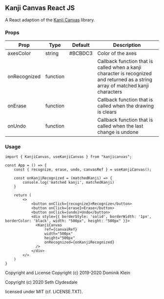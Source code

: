 ## Kanji Canvas React JS
A React adaption of the [Kanji Canvas](https://github.com/asdfjkl/kanjicanvas) library.


### Props
| Prop | Type | Default | Description |
| --- | --- | --- | --- |
| axesColor | string | #BCBDC3 | Color of the axes |
| onRecognized | function | | Callback function that is called when a kanji character is recognized and returned as a string array of matched kanji characters |
| onErase | function | | Callback function that is called when the drawing is clears |
| onUndo | function | | Callback function that is called when the last change is undone |

### Usage
```
import { KanjiCanvas, useKanjiCanvas } from "kanjicanvas";

const App = () => {
    const { recognize, erase, undo, canvasRef } = useKanjiCanvas();

    const onKanjiRecognized = (matchedKanji) => {
        console.log('matched kanji', matchedKanji)
    }

    return (
        <>
            <button onClick={recognize}>Recognize</button>
            <button onClick={erase}>Erase</button>
            <button onClick={undo}>Undo</button>
            <div style={{ borderStyle: 'solid', borderWidth: '1px', borderColor: 'black', width: "500px", height: "500px" }}>
              <KanjiCanvas
                  ref={canvasRef}
                  width="500px"
                  height="500px"
                  onRecognized={onKanjiRecognized}
              />
            </div>
        </>
    )
}
```

Copyright and License
Copyright (c) 2019-2020 Dominik Klein

Copyright (c) 2020 Seth Clydesdale

licensed under MIT (cf. LICENSE.TXT).